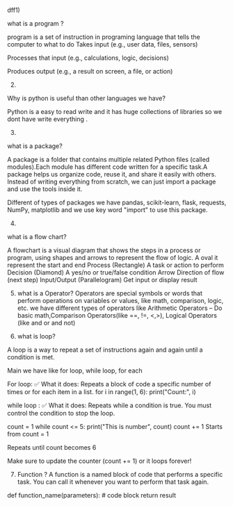 dff1)

what is a program ?

program is a set of instruction in programing language that tells the computer to what to do 
Takes input (e.g., user data, files, sensors)

Processes that input (e.g., calculations, logic, decisions)

Produces output (e.g., a result on screen, a file, or action)

2)
Why is python is useful than other languages we have?

Python is a easy to read write and it has huge collections of libraries so we dont have write everything .

3)
what is a package?

 A package is a folder that contains multiple related Python files (called modules).Each module has different code written for a specific task.A package helps us organize code, reuse it, and share it easily with others. Instead of writing everything from scratch, we can just import a package and use the tools inside it.

Different of types of packages we have pandas, scikit-learn, flask, requests, NumPy, matplotlib and we use key word "import" to use this package.

4)
what is a flow chart?

A flowchart is a visual diagram that shows the steps in a process or program, using shapes and arrows to represent the flow of logic.
A oval it represent the start and end
Process (Rectangle)	A task or action to perform
Decision (Diamond)	A yes/no or true/false condition
Arrow	Direction of flow (next step)
 Input/Output (Parallelogram)	Get input or display result

5) what is a Operator?
Operators are special symbols or words that perform operations on variables or values, like math, comparison, logic, etc.
we have different types of operators like Arithmetic Operators – Do basic math,Comparison Operators(like ==, !=, <,>), Logical Operators (like and or and not)

6) what is loop?

A loop is a way to repeat a set of instructions again and again until a condition is met.

Main we have like for loop, while loop, for each

For loop:
✅ What it does:
Repeats a block of code a specific number of times or for each item in a list.
for i in range(1, 6):
    print("Count:", i)

while loop :
✅ What it does:
Repeats while a condition is true. You must control the condition to stop the loop.

count = 1
while count <= 5:
    print("This is number", count)
    count += 1
Starts from count = 1

Repeats until count becomes 6

Make sure to update the counter (count += 1) or it loops forever!

7) Function ?
A function is a named block of code that performs a specific task. You can call it whenever you want to perform that task again.

def function_name(parameters):
    # code block
    return result



 